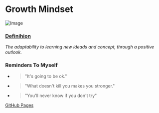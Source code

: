 # Growth Mindset

![Image](https://149664534.v2.pressablecdn.com/wp-content/uploads/2015/02/Carol-Dweck-Two-Mindsets.jpg)

### [Definihion](https://www.renaissance.com/edwords/growth-mindset/)
    
*The adaptability to learning new ideads and concept, through a positive outlook.*  

### Reminders To Myself

- > "It's going to be ok."

- > "What doesn't kill you makes you stronger."

- > "You'll never know if you don't try"

[GitHub Pages](https://github.com/harfrancois/Reading-notes)
